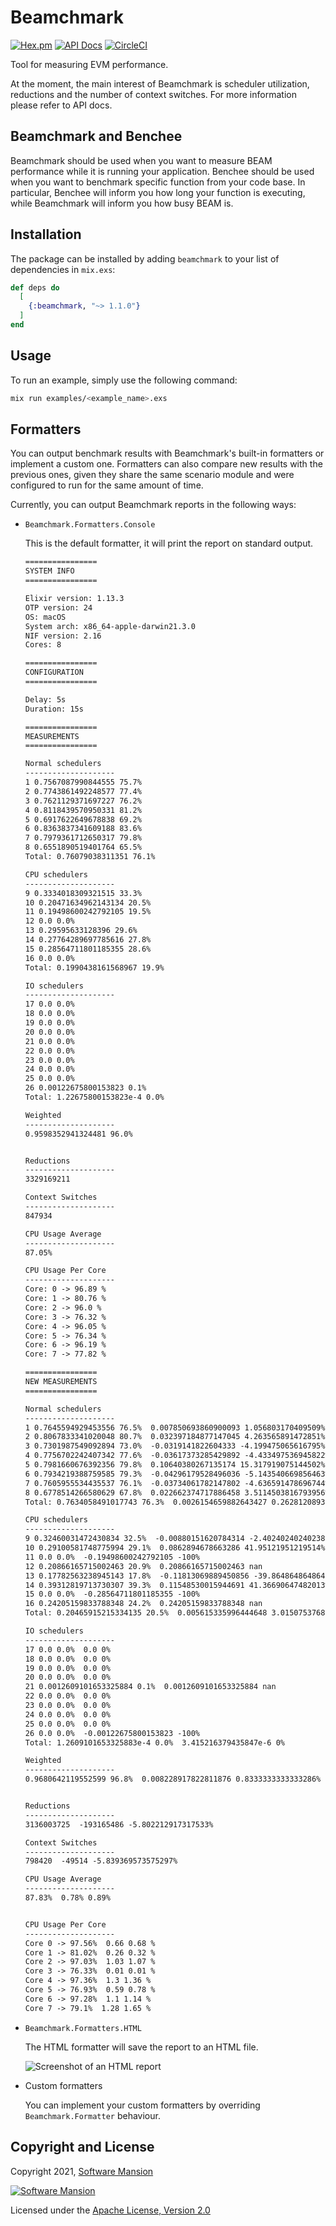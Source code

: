 # Beamchmark
[![Hex.pm](https://img.shields.io/hexpm/v/beamchmark.svg)](https://hex.pm/packages/beamchmark)
[![API Docs](https://img.shields.io/badge/api-docs-yellow.svg?style=flat)](https://hexdocs.pm/beamchmark)
[![CircleCI](https://circleci.com/gh/membraneframework/beamchmark.svg?style=svg)](https://circleci.com/gh/membraneframework/beamchmark)

Tool for measuring EVM performance.

At the moment, the main interest of Beamchmark is scheduler utilization, reductions and the number of context switches.
For more information please refer to API docs.

## Beamchmark and Benchee
Beamchmark should be used when you want to measure BEAM performance while it is running your application.
Benchee should be used when you want to benchmark specific function from your code base.
In particular, Benchee will inform you how long your function is executing, while Beamchmark will inform you
how busy BEAM is.

## Installation
The package can be installed by adding `beamchmark` to your list of dependencies in `mix.exs`:

```elixir
def deps do
  [
    {:beamchmark, "~> 1.1.0"}
  ]
end
```

## Usage
To run an example, simply use the following command: 

```bash
mix run examples/<example_name>.exs
```

## Formatters
You can output benchmark results with Beamchmark's built-in formatters or implement a custom one.
Formatters can also compare new results with the previous ones, given they share the same scenario module and 
were configured to run for the same amount of time.

Currently, you can output Beamchmark reports in the following ways:
* `Beamchmark.Formatters.Console`

  This is the default formatter, it will print the report on standard output.

  ```txt
  ================
  SYSTEM INFO
  ================

  Elixir version: 1.13.3
  OTP version: 24
  OS: macOS
  System arch: x86_64-apple-darwin21.3.0
  NIF version: 2.16
  Cores: 8

  ================
  CONFIGURATION
  ================

  Delay: 5s
  Duration: 15s

  ================
  MEASUREMENTS
  ================

  Normal schedulers
  --------------------
  1 0.7567087990844555 75.7%
  2 0.7743861492248577 77.4%
  3 0.7621129371697227 76.2%
  4 0.8118439570950331 81.2%
  5 0.6917622649678838 69.2%
  6 0.8363837341609188 83.6%
  7 0.7979361712650317 79.8%
  8 0.6551890519401764 65.5%
  Total: 0.76079038311351 76.1%

  CPU schedulers
  --------------------
  9 0.3334018309321515 33.3%
  10 0.20471634962143134 20.5%
  11 0.19498600242792105 19.5%
  12 0.0 0.0%
  13 0.29595633128396 29.6%
  14 0.27764289697785616 27.8%
  15 0.28564711801185355 28.6%
  16 0.0 0.0%
  Total: 0.1990438161568967 19.9%

  IO schedulers
  --------------------
  17 0.0 0.0%
  18 0.0 0.0%
  19 0.0 0.0%
  20 0.0 0.0%
  21 0.0 0.0%
  22 0.0 0.0%
  23 0.0 0.0%
  24 0.0 0.0%
  25 0.0 0.0%
  26 0.00122675800153823 0.1%
  Total: 1.22675800153823e-4 0.0%

  Weighted
  --------------------
  0.9598352941324481 96.0%


  Reductions
  --------------------
  3329169211

  Context Switches
  --------------------
  847934

  CPU Usage Average
  --------------------
  87.05%

  CPU Usage Per Core
  --------------------
  Core: 0 -> 96.89 %
  Core: 1 -> 80.76 %
  Core: 2 -> 96.0 %
  Core: 3 -> 76.32 %
  Core: 4 -> 96.05 %
  Core: 5 -> 76.34 %
  Core: 6 -> 96.19 %
  Core: 7 -> 77.82 %

  ================
  NEW MEASUREMENTS
  ================

  Normal schedulers
  --------------------
  1 0.7645594929453556 76.5%  0.007850693860900093 1.056803170409509%
  2 0.8067833341020048 80.7%  0.032397184877147045 4.263565891472851%
  3 0.7301987549092894 73.0%  -0.0319141822604333 -4.199475065616795%
  4 0.7756702242407342 77.6%  -0.03617373285429892 -4.433497536945822%
  5 0.7981660676392356 79.8%  0.10640380267135174 15.317919075144502%
  6 0.7934219388759585 79.3%  -0.04296179528496036 -5.143540669856463%
  7 0.7605955534435537 76.1%  -0.03734061782147802 -4.636591478696744%
  8 0.6778514266580629 67.8%  0.022662374717886458 3.5114503816793956%
  Total: 0.7634058491017743 76.3%  0.0026154659882643427 0.26281208935611744%

  CPU schedulers
  --------------------
  9 0.32460031472430834 32.5%  -0.00880151620784314 -2.4024024024023873%
  10 0.29100581748775994 29.1%  0.0862894678663286 41.95121951219514%
  11 0.0 0.0%  -0.19498600242792105 -100%
  12 0.20866165715002463 20.9%  0.20866165715002463 nan
  13 0.17782563238945143 17.8%  -0.11813069889450856 -39.86486486486487%
  14 0.39312819713730307 39.3%  0.11548530015944691 41.36690647482013%
  15 0.0 0.0%  -0.28564711801185355 -100%
  16 0.24205159833788348 24.2%  0.24205159833788348 nan
  Total: 0.20465915215334135 20.5%  0.005615335996444648 3.0150753768844396%

  IO schedulers
  --------------------
  17 0.0 0.0%  0.0 0%
  18 0.0 0.0%  0.0 0%
  19 0.0 0.0%  0.0 0%
  20 0.0 0.0%  0.0 0%
  21 0.0012609101653325884 0.1%  0.0012609101653325884 nan
  22 0.0 0.0%  0.0 0%
  23 0.0 0.0%  0.0 0%
  24 0.0 0.0%  0.0 0%
  25 0.0 0.0%  0.0 0%
  26 0.0 0.0%  -0.00122675800153823 -100%
  Total: 1.2609101653325883e-4 0.0%  3.415216379435847e-6 0%

  Weighted
  --------------------
  0.9680642119552599 96.8%  0.008228917822811876 0.8333333333333286%


  Reductions
  --------------------
  3136003725  -193165486 -5.802212917317533%

  Context Switches
  --------------------
  798420  -49514 -5.839369573575297%

  CPU Usage Average
  --------------------
  87.83%  0.78% 0.89%


  CPU Usage Per Core
  --------------------
  Core 0 -> 97.56%  0.66 0.68 %
  Core 1 -> 81.02%  0.26 0.32 %
  Core 2 -> 97.03%  1.03 1.07 %
  Core 3 -> 76.33%  0.01 0.01 %
  Core 4 -> 97.36%  1.3 1.36 %
  Core 5 -> 76.93%  0.59 0.78 %
  Core 6 -> 97.28%  1.1 1.14 %
  Core 7 -> 79.1%  1.28 1.65 %
  ```

* `Beamchmark.Formatters.HTML`

  The HTML formatter will save the report to an HTML file.
  
  ![Screenshot of an HTML report](https://user-images.githubusercontent.com/57190429/159237561-ed0ef956-e78d-4423-afd3-13860d39099b.png)


* Custom formatters

  You can implement your custom formatters by overriding `Beamchmark.Formatter` behaviour.

## Copyright and License
Copyright 2021, [Software Mansion](https://swmansion.com/?utm_source=git&utm_medium=readme&utm_campaign=beamchmark)

[![Software Mansion](https://logo.swmansion.com/logo?color=white&variant=desktop&width=200&tag=membrane-github)](https://swmansion.com/?utm_source=git&utm_medium=readme&utm_campaign=beamchmark)

Licensed under the [Apache License, Version 2.0](LICENSE)
